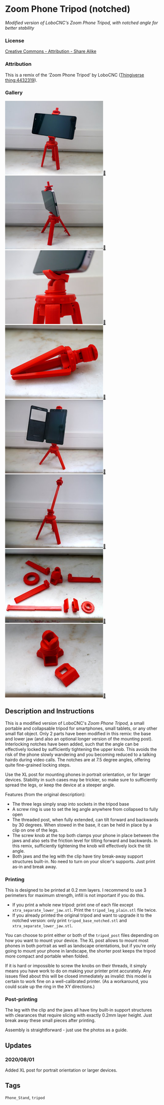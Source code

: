 # Zoom Phone Tripod (notched)
*Modified version of LoboCNC's Zoom Phone Tripod, with notched angle for better stability*

### License
[Creative Commons - Attribution - Share Alike](https://creativecommons.org/licenses/by-sa/4.0/)

### Attribution
This is a remix of the ‘Zoom Phone Tripod’ by LoboCNC ([Thingiverse thing:4432319](https://www.thingiverse.com/thing:4432319)).

### Gallery

![Photo 1](thumbs/tripod1.jpg)[🔎](images/tripod1.jpg) ![Photo 2](thumbs/tripod2.jpg)[🔎](images/tripod2.jpg) ![Photo 3](thumbs/tripod3.jpg)[🔎](images/tripod3.jpg) ![Photo 4](thumbs/tripod4.jpg)[🔎](images/tripod4.jpg) ![Photo 5](thumbs/tripod5.jpg)[🔎](images/tripod5.jpg) ![Photo 6](thumbs/tripod6.jpg)[🔎](images/tripod6.jpg) ![Pre-assembly](thumbs/tripod-parts.jpg)[🔎](images/tripod-parts.jpg) ![Modified parts](thumbs/tripod-newparts.jpg)[🔎](images/tripod-newparts.jpg)


## Description and Instructions

This is a modified version of LoboCNC's *Zoom Phone Tripod,* a small portable and collapsable tripod for smartphones, small tablets, or any other small flat object. Only 2 parts have been modified in this remix: the base and lower jaw (and also an optional longer version of the mounting post). Interlocking notches have been added, such that the angle can be effectively locked by sufficiently tightening the upper knob. This avoids the risk of the phone slowly wandering and you becoming reduced to a talking hairdo during video calls. The notches are at 7.5 degree angles, offering quite fine-grained locking steps.

Use the XL post for mounting phones in portrait orientation, or for larger devices. Stability in such cases may be trickier, so make sure to sufficiently spread the legs, or keep the device at a steeper angle.

Features (from the original description):
- The three legs simply snap into sockets in the tripod base
- A screw ring is use to set the leg angle anywhere from collapsed to fully open
- The threaded post, when fully extended, can tilt forward and backwards by 30 degrees. When stowed in the base, it can be held in place by a clip on one of the legs.
- The screw knob at the top both clamps your phone in place between the jaws and also sets the friction level for tilting forward and backwards. In this remix, sufficiently tightening the knob will effectively lock the tilt angle.
- Both jaws and the leg with the clip have tiny break-away support structures built-in. No need to turn on your slicer's supports. Just print as-in and break away.


### Printing

This is designed to be printed at 0.2 mm layers. I recommend to use 3 perimeters for maximum strength, infill is not important if you do this.

* If you print a whole new tripod: print one of each file except `xtra_separate_lower_jaw.stl`. Print the `tripod_leg_plain.stl` file twice.
* If you already printed the original tripod and want to upgrade it to the notched version: only print `tripod_base_notched.stl` and `xtra_separate_lower_jaw.stl`.

You can choose to print either or both of the `tripod_post` files depending on how you want to mount your device. The XL post allows to mount most phones in both portrait as well as landscape orientations, but if you're only going to mount your phone in landscape, the shorter post keeps the tripod more compact and portable when folded.

If it is hard or impossible to screw the knobs on their threads, it simply means you have work to do on making your printer print accurately. Any issues filed about this will be closed immediately as invalid: this model is certain to work fine on a well-calibrated printer. (As a workaround, you could scale up the ring in the XY directions.)


### Post-printing

The leg with the clip and the jaws all have tiny built-in support structures with clearances that require slicing with exactly 0.2mm layer height. Just break away these small pieces after printing.

Assembly is straightforward - just use the photos as a guide.


## Updates

### 2020/08/01
Added XL post for portrait orientation or larger devices.


## Tags
`Phone_Stand`, `tripod`
